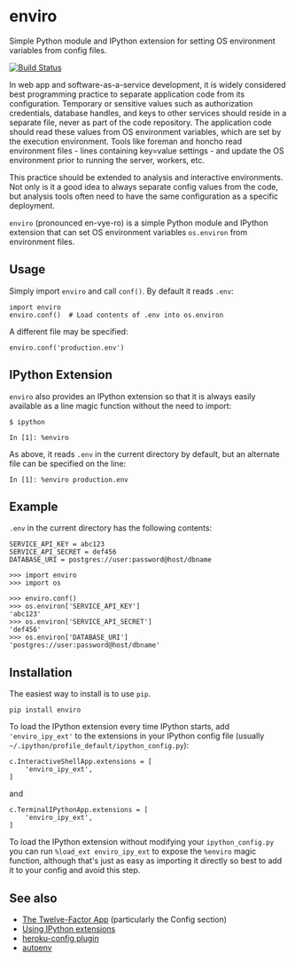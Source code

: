 enviro
======

Simple Python module and IPython extension for setting OS environment variables from config files.

[![Build Status](https://travis-ci.org/jwass/enviro.svg?branch=master)](https://travis-ci.org/jwass/enviro)

In web app and software-as-a-service development, it is widely considered best programming practice to separate application code from its configuration. Temporary or sensitive values such as authorization credentials, database handles, and keys to other services should reside in a separate file, never as part of the code repository. The application code should read these values from OS environment variables, which are set by the execution environment. Tools like foreman and honcho read environment files - lines containing key=value settings - and update the OS environment prior to running the server, workers, etc.

This practice should be extended to analysis and interactive environments. Not only is it a good idea to always separate config values from the code, but analysis tools often need to have the same configuration as a specific deployment.

`enviro` (pronounced en-vye-ro) is a simple Python module and IPython extension that can set OS environment variables `os.environ` from environment files.

Usage
-----
Simply import `enviro` and call `conf()`. By default it reads `.env`:
```
import enviro
enviro.conf()  # Load contents of .env into os.environ
```

A different file may be specified:
```
enviro.conf('production.env')
```

IPython Extension
-----------------
`enviro` also provides an IPython extension so that it is always easily available as a line magic function without the need to import:
```
$ ipython

In [1]: %enviro
```
As above, it reads `.env` in the current directory by default, but an alternate file can be specified on the line:
```
In [1]: %enviro production.env
```

Example
-------
`.env` in the current directory has the following contents:
```
SERVICE_API_KEY = abc123
SERVICE_API_SECRET = def456
DATABASE_URI = postgres://user:password@host/dbname
```

```
>>> import enviro
>>> import os

>>> enviro.conf()
>>> os.environ['SERVICE_API_KEY']
'abc123'
>>> os.environ['SERVICE_API_SECRET']
'def456'
>>> os.environ['DATABASE_URI']
'postgres://user:password@host/dbname'
```

Installation
------------
The easiest way to install is to use `pip`.
```
pip install enviro
```

To load the IPython extension every time IPython starts, add `'enviro_ipy_ext'` to the extensions in your IPython config file (usually `~/.ipython/profile_default/ipython_config.py`):
```
c.InteractiveShellApp.extensions = [
    'enviro_ipy_ext',
]
```
and
```
c.TerminalIPythonApp.extensions = [
    'enviro_ipy_ext',
]
```

To load the IPython extension without modifying your `ipython_config.py` you can run `%load_ext enviro_ipy_ext` to expose the `%enviro` magic function, although that's just as easy as importing it directly so best to add it to your config and avoid this step.

See also
--------
* [The Twelve-Factor App](http://12factor.net/) (particularly the Config section)
* [Using IPython extensions](http://ipython.org/ipython-doc/dev/config/extensions/#using-extensions)
* [heroku-config plugin](https://devcenter.heroku.com/articles/config-vars#using-foreman-and-heroku-config)
* [autoenv](https://github.com/kennethreitz/autoenv)
